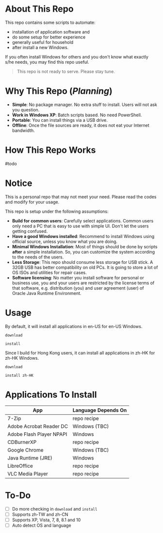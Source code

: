 # About This Repo

This repo contains some scripts to automate:

- installation of application software and
- do some setup for better experience
- generally useful for household
- after install a new Windows.

If you often install Windows for others and you don't know what exactly s/he needs, you may find this repo useful.

> This repo is not ready to serve. Please stay tune.

# Why This Repo (*Planning*)

- **Simple**: No package manager. No extra stuff to install. Users will not ask you question.
- **Work in Windows XP**: Batch scripts based. No need PowerShell.
- **Portable**: You can install things via a USB drive.
- **Offline**: Once the file sources are ready, it does not eat your Internet bandwidth.

# How This Repo Works

\#todo


# Notice

This is a personal repo that may not meet your need. Please read the codes and modify for your usage.

This repo is setup under the following assumptions:

- **Build for common users**: Carefully select applications. Common users only need a PC that is easy to use with simple UI. Don't let the users getting confused.
- **Have a good Windows installed**: Recommend to install Windows using official source, unless you know what you are doing.
- **Minimal Windows Installation**: Most of things should be done by scripts **after** a simple installation. So, you can customize the system according to the needs of the users.
- **Less Storage**: This repo should consume less storage for USB stick. A 32GB USB has better compatibility on old PCs. It is going to store a lot of OS ISOs and utilities for repair cases.
- **Software licensing**: No matter you install software for personal or business use, you and your users are restricted by the license terms of that software, e.g. distribution (you) and user agreement (user) of Oracle Java Runtime Environment.

# Usage

By default, it will install all applications in en-US for en-US Windows.

```batch
download

install
```

Since I build for Hong Kong users, it can install all applications in zh-HK for zh-HK Windows.

```batch
download

install zh-HK
```

# Applications To Install

| App | Language Depends On |
| --- | ------------------- |
| 7-Zip                    | repo recipe |
| Adobe Acrobat Reader DC  | Windows (TBC) |
| Adobe Flash Player NPAPI | Windows |
| CDBurnerXP               | repo recipe |
| Google Chrome            | Windows (TBC) |
| Java Runtime (JRE)       | Windows |
| LibreOffice              | repo recipe |
| VLC Media Player         | repo recipe |

# To-Do

- [ ] Do more checking in `download` and `install`
- [ ] Supports zh-TW and zh-CN
- [ ] Supports XP, Vista, 7, 8, 8.1 and 10
- [ ] Auto detect OS and language
